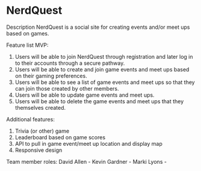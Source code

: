 # NerdQuest

Description 
NerdQuest is a social site for creating events and/or meet ups based on games.  

Feature list
MVP: 
1. Users will be able to join NerdQuest through registration and later log in to their accounts through a secure pathway.
2. Users will be able to create and join game events and meet ups based on their gaming preferences.
3. Users will be able to see a list of game events and meet ups so that they can join those created by other members.
4. Users will be able to update game events and meet ups.
5. Users will be able to delete the game events and meet ups that they themselves created.

Additional features:
1. Trivia (or other) game 
2. Leaderboard based on game scores
3. API to pull in game event/meet up location and display map
4. Responsive design

Team member roles:
David Allen - 
Kevin Gardner -
Marki Lyons - 
